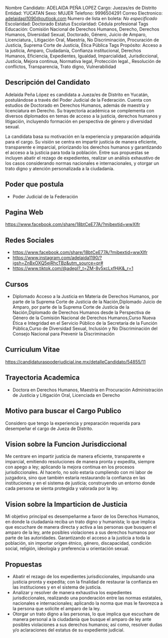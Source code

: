Nombre Candidato: ADELAIDA PEÑA LOPEZ
Cargo: Juezas/es de Distrito
Entidad: YUCATAN
Sexo: MUJER
Telefono: 9996504291
Correo Electronico: adelaidapl1090@outlook.com
Numero de lista en boleta: *No especificado*
Escolaridad: Doctorado
Estatus Escolaridad: Cédula profesional
Tags Educación: Comisión Nacional de Derechos Humanos, Derecho, Derechos Humanos, Diversidad Sexual, Doctorado, Género, Juicio de Amparo, Licenciatura., Litigación Oral, Maestría, No Discriminación, Procuración de Justicia, Suprema Corte de Justicia, Ética Pública
Tags Propósito: Acceso a la justicia, Amparo, Ciudadanía, Confianza institucional, Derechos Humanos, Eficiencia, Expedientes, Igualdad, Imparcialidad, Jurisdiccional, Justicia, Mejora continua, Normativa legal, Protección legal., Resolución de conflictos, Transparencia, Trato digno, Vulnerabilidad


## Descripción del Candidato 

Adelaida Peña López es candidata a Jueza/es de Distrito en Yucatán, postulándose a través del Poder Judicial de la Federación. Cuenta con estudios de Doctorado en Derechos Humanos, además de maestría y licenciatura en Derecho. Su trayectoria académica se complementa con diversos diplomados en temas de acceso a la justicia, derechos humanos y litigación, incluyendo formación en perspectiva de género y diversidad sexual.

La candidata basa su motivación en la experiencia y preparación adquirida para el cargo. Su visión se centra en impartir justicia de manera eficiente, transparente e imparcial, priorizando los derechos humanos y garantizando el acceso a la justicia para toda la población. Entre sus propuestas se incluyen abatir el rezago de expedientes, realizar un análisis exhaustivo de los casos considerando normas nacionales e internacionales, y otorgar un trato digno y atención personalizada a la ciudadanía.


## Poder que postula

- Poder Judicial de la Federación


## Pagina Web

https://www.facebook.com/share/18btCeE77A/?mibextid=wwXIfr


## Redes Sociales

- https://www.facebook.com/share/18btCeE77A/?mibextid=wwXIfr
- https://www.instagram.com/adelaida1190/?igsh=ZnBxOXQ5ejRhcTBz&utm_source=qr#
- https://www.tiktok.com/@adepl?_t=ZM-8v5xcLxfHjK&_r=1


## Cursos

- Diplomado Acceso a la Justicia en Materia de Derechos Humanos, por parte de la Suprema Corte de Justicia de la Nación,Diplomado Juicio de Amparo, por parte de la Suprema Corte de Justicia de la Nación,Diplomado de Derechos Humanos desde la Perspectiva de Género de la Comisión Nacional de Derechos Humanos,Curso Nueva Ética e Integridad en el Servicio Público de la Secretaría de la Función Pública,Curso de Diversidad Sexual, Inclusión y No Discriminación del Consejo Nacional para Prevenir la Discriminación


## Curriculum Vitae

https://candidaturaspoderjudicial.ine.mx/detalleCandidato/54855/11


## Trayectoria Academica

- Doctora en Derechos Humanos, Maestría en Procuración Administración de Justicia y Litigación Oral, Licenciada en Derecho


## Motivo para buscar el Cargo Publico

Considero que tengo la experiencia y preparación requerida para desempeñar el cargo de Jueza de Distrito.


## Vision sobre la Funcion Jurisdiccional

Me centrare en impartir justicia de manera eficiente, transparente e imparcial, emitiendo resoluciones de manera pronta y expedita, siempre con apego a ley; aplicando la mejora continua en los procesos jurisdiccionales. Al hacerlo, no solo estaría cumpliendo con mi labor de juzgadora, sino que también estaría restaurando la confianza en las instituciones y en el sistema de justicia; construyendo un entorno donde cada persona se sienta protegida y valorada por la ley.


## Vision sobre la Imparticion de Justicia

Mi objetivo principal es desempeñarme a favor de los Derechos Humanos, en donde la ciudadanía reciba un trato digno y humanista; lo que implica que escuchare de manera directa y activa a las personas que busquen el amparo de la ley, ante posibles violaciones a sus derechos humanos por parte de las autoridades. Garantizando el acceso a la justicia a toda la población, sin importar origen étnico, género, discapacidad, condición social, religión, ideología y preferencia u orientación sexual.


## Propuestas

- Abatir el rezago de los expedientes jurisdiccionales, impulsando una justicia pronta y expedita; con la finalidad de restaurar la confianza en las instituciones y en el sistema de justicia.
- Analizar y resolver de manera exhaustiva los expedientes jurisdiccionales, realizando una ponderación entre las normas estatales, nacionales e internacionales; aplicando la norma que mas le favorezca a la persona que solicite el amparo de la ley.
- Otorgar un trato digno a las personas, lo que implica que escuchare de manera personal a la ciudadanía que busque el amparo de ley ante posibles violaciones a sus derechos humanos; así como, resolver dudas y/o aclaraciones del estatus de su expediente judicial.

